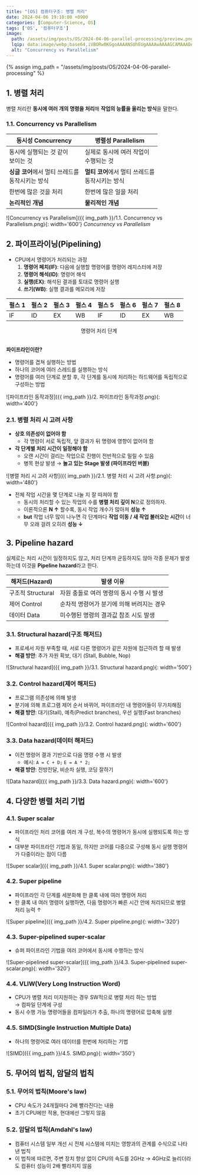 ```yaml
---
title: "[OS] 컴퓨터구조: 병렬 처리"
date: 2024-04-06 19:10:00 +0900
categories: [Computer-Science, OS]
tags: ['OS', '컴퓨터구조']
image:
  path: /assets/img/posts/OS/2024-04-06-parallel-processing/preview.png
  lqip: data:image/webp;base64,iVBORw0KGgoAAAANSUhEUgAAAAwAAAAGCAMAAADAMI+zAAAAAXNSR0IB2cksfwAAAAlwSFlzAAALEwAACxMBAJqcGAAAAFFQTFRF/////f7+9uPj9/f3/fb28Pb47+Pk4+Hh9vLy3OLm4urt9ufm3t7e9vb23dPT6enp1N7j7e3t3NnZ8/Pz6+Td7fP11+Lm8ebn8e3t4dPT4+PjuTW7gwAAAD1JREFUeJxjYEAGvMyMQCTMwMwvyMPAxc3IxcQqziIhwsPHIMDEyMkkysbCwc0uySAG4rCysQizSwmh6AcARPYB1q+KR64AAAAASUVORK5CYII=
  alt: "Concurrency vs Parallelism"
---
```

{% assign img_path = "/assets/img/posts/OS/2024-04-06-parallel-processing" %}



## 1. 병렬 처리

병렬 처리란 **동시에 여러 개의 명령을 처리**해 **작업의 능률을 올리는 방식**을 말한다.

### 1.1. Concurrency vs Parallelism

| 동시성 Concurrency                                  | 병렬성 Parallelism                                  |
| --------------------------------------------------- | --------------------------------------------------- |
| 동시에 실행되는 것 같이<br> 보이는 것               | 실제로 동시에 여러 작업이<br> 수행되는 것           |
| **싱글 코어**에서 멀티 쓰레드를<br> 동작시키는 방식 | **멀티 코어**에서 멀티 쓰레드를<br> 동작시키는 방식 |
| 한번에 많은 것을 처리                               | 한번에 많은 일을 처리                               |
| **논리적인 개념**                                   | **물리적인 개념**                                   |

![Concurrency vs Parallelism]({{ img_path }}/1.1. Concurrency vs Parallelism.png){: width='600'}
_Concurrency vs Parallelism_



## 2. 파이프라이닝(Pipelining)

- CPU에서 명령어가 처리되는 과정
  1. **명령어 페치(IF)**: 다음에 실행할 명령어를 명령어 레지스터에 저장
  2. **명령어 해석(ID)**: 명령어 해석
  3. **실행(EX)**: 해석된 결과를 토대로 명령어 실행
  4. **쓰기(WB)**: 실행 결과를 메모리에 저장

| 펄스 1 | 펄스 2 | 펄스 3 | 펄스 4 | 펄스 5 | 펄스 6 | 펄스 7 | 펄스 8 |
| ------ | ------ | ------ | ------ | ------ | ------ | ------ | ------ |
| IF     | ID     | EX     | WB     | IF     | ID     | EX     | WB     |

<center>명령어 처리 단계</center>
<br>

**파이프라인이란?**
- 명령어를 겹쳐 실행하는 방법
- 하나의 코어에 여러 스레드를 실행하는 방식
- 명령어를 여러 단계로 분할 후, 각 단계를 동시에 처리하는 하드웨어를 독립적으로 구성하는 방법

![파이프라인 동작과정]({{ img_path }}/2. 파이프라인 동작과정.png){: width='400'}

### 2.1. 병렬 처리 시 고려 사항

- **상호 의존성이 없어야 함**
  - 각 명령이 서로 독립적, 앞 결과가 뒤 명령에 영향이 없어야 함
- **각 단계별 처리 시간이 일정해야 함**
  - 오랜 시간이 걸리는 작업으로 진행이 전반적으로 밀릴 수 있음
  - 병목 현상 발생 → **놀고 있는 Stage 발생 (파이프라인 버블)**

![병렬 처리 시 고려 사항]({{ img_path }}/2.1. 병렬 처리 시 고려 사항.png){: width='480'}

- 전체 작업 시간을 몇 단계로 나눌 지 잘 따져야 함
  - 동시의 처리할 수 있는 작업의 수를 **병렬 처리 깊이 N**으로 정의하자.
  - 이론적으론 **N ↑** 할수록, 동시 작업 개수가 많아져 **성능 ↑**
  - **but** 작업 너무 많이 나누면 각 단계마다 **작업 이동 / 새 작업 불러오는 시간**이 너무 오래 걸려 오히려 **성능 ↓**



## 3. Pipeline hazard

실제로는 처리 시간이 일정하지도 않고, 처리 단계까 균등하지도 않아 각종 문제가 발생하는데 이것을 **Pipeline hazard**라고 한다.

| 해저드(Hazard)    | 발생 이유                                 |
| ----------------- | ----------------------------------------- |
| 구조적 Structural | 자원 충돌로 여러 명령의 동시 수행 시 발생 |
| 제어 Control      | 순차적 명령어가 분기에 의해 버려지는 경우 |
| 데이터 Data       | 미수행된 명령의 결과값 참조 시도 발생     |

### 3.1. Structural hazard(구조 해저드)

- 프로세서 자원 부족할 때, 서로 다른 명령어가 같은 자원에 접근하려 할 때 발생
- **해결 방안**: 추가 자원 확보, 대기 (Stall, Bubble, Nop)

![Structural hazard]({{ img_path }}/3.1. Structural hazard.png){: width='500'}

### 3.2. Control hazard(제어 해저드)

- 프로그램 의존성에 의해 발생
- 분기에 의해 프로그램 제어 순서 바뀌어, 파이프라인 내 명령어들이 무가치해짐
- **해결 방안**: 대기(Stall), 예측(Predict branches), 우선 실행(Fast branches)

![Control hazard]({{ img_path }}/3.2. Control hazard.png){: width='600'}

### 3.3. Data hazard(데이터 해저드)

- 이전 명령어 결과 기반으로 다음 명령 수행 시 발생
  - 예시: `A = C + D;` `E = A * 2;`
- **해결 방안**: 전방전달, 비순차 실행, 코딩 잘하기

![Data hazard]({{ img_path }}/3.3. Data hazard.png){: width='600'}



## 4. 다양한 병렬 처리 기법

### 4.1. Super scalar

- 파이프라인 처리 코어를 여러 개 구성, 복수의 명령어가 동시에 실행되도록 하는 방식
- 대부분 파이프라인 기법과 동일, 하지만 코어를 다중으로 구성해 동시 실행 명령어가 다중이라는 점이 다름

![Super scalar]({{ img_path }}/4.1. Super scalar.png){: width='380'}

### 4.2. Super pipeline

- 파이프라인 각 단계를 세분화해 한 클록 내에 여러 명령어 처리
- 한 클록 내 여러 명령어 실행하면, 다음 명령어가 빠른 시간 안에 처리되므로 병렬 처리 능력 ↑

![Super pipeline]({{ img_path }}/4.2. Super pipeline.png){: width='320'}

### 4.3. Super-pipelined super-scalar

- 슈퍼 파이프라인 기법을 여러 코어에서 동시에 수행하는 방식

![Super-pipelined super-scalar]({{ img_path }}/4.3. Super-pipelined super-scalar.png){: width='320'}

### 4.4. VLIW(Very Long Instruction Word)

- CPU가 병렬 처리 미지원하는 경우 SW적으로 병렬 처리 하는 방법<br>
  → 컴파일 단계에 구성
- 동시 수행 가능 명령어들을 컴파일러가 추출, 하나의 명령어로 압축해 실행

### 4.5. SIMD(Single Instruction Multiple Data)

- 하나의 명령어로 여러 데이터를 한번에 처리하는 기법

![SIMD]({{ img_path }}/4.5. SIMD.png){: width='350'}



## 5. 무어의 법칙, 암달의 법칙

### 5.1. 무어의 법칙(Moore's law)

- CPU 속도가 24개월마다 2배 빨라진다는 내용
- 초기 CPU에만 적용, 현대에선 그렇지 않음

### 5.2. 암달의 법칙(Amdahl's law)

- 컴퓨터 시스템 일부 개선 시 전체 시스템에 미치는 영향과의 관계를 수식으로 나타낸 법칙
- 이 법칙에 따르면, 주변 장치 향상 없이 CPU의 속도를 2GHz → 4GHz로 늘리더라도 컴퓨터 성능이 2배 빨라지지 않음